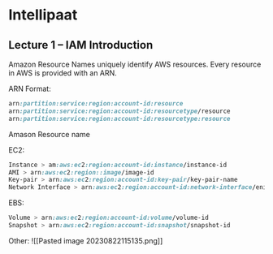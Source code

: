 

# Intellipaat

## Lecture 1 – IAM Introduction

Amazon Resource Names uniquely identify AWS resources. Every resource in AWS is provided with an ARN.

ARN Format:
```css
arn:partition:service:region:account-id:resource
arn:partition:service:region:account-id:resourcetype/resource
arn:partition:service:region:account-id:resourcetype:resource
```

Amason Resource name

EC2:
```css
Instance > am:aws:ec2:region:account-id:instance/instance-id
AMI > arn:aws:ec2:region::image/image-id
Key-pair > arn:aws:ec2:region:account-id:key-pair/key-pair-name
Network Interface > arn:aws:ec2:region:account-id:network-interface/eni-id
```

EBS:
```css
Volume > arn:aws:ec2:region:account-id:volume/volume-id
Snapshot > arn:aws:ec2:region:account-id:snapshot/snapshot-id
```

Other:
![[Pasted image 20230822115135.png]]